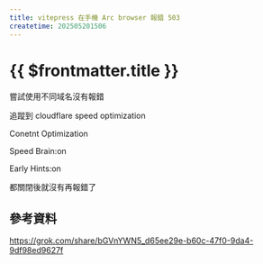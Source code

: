 ```yaml
---
title: vitepress 在手機 Arc browser 報錯 503
createtime: 202505201506
---
```


# {{ $frontmatter.title }}

嘗試使用不同域名沒有報錯

追蹤到 cloudflare speed optimization

Conetnt Optimization

Speed Brain:on

Early Hints:on

都關閉後就沒有再報錯了

## 參考資料

https://grok.com/share/bGVnYWN5_d65ee29e-b60c-47f0-9da4-9df98ed9627f
